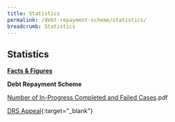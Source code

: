 ```yaml
---
title: Statistics
permalink: /debt-repayment-scheme/statistics/
breadcrumb: Statistics
---
```

[](/files/NumberofInProgressCompletedandFailedCasesforDRS(Apr22).pdf)Statistics
---

<u><b>Facts & Figures</b></u>

**Debt Repayment Scheme**

[Number of In-Progress Completed and Failed Cases](/files/NumberofInProgressCompletedandFailedCasesforDRS(Apr22).pdf).pdf

[DRS Appeal](/files/DRSAppeal.pdf/){:target="_blank"}